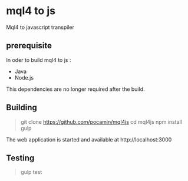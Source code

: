 # mql4 to js
Mql4 to javascript transpiler

## prerequisite
In oder to build mql4 to js :
- Java
- Node.js

This dependencies are no longer required after the build.

## Building 
> git clone https://github.com/pocamin/mql4js
> cd mql4js
> npm install
> gulp

The web application is started and available at  http://localhost:3000

## Testing
> gulp test



